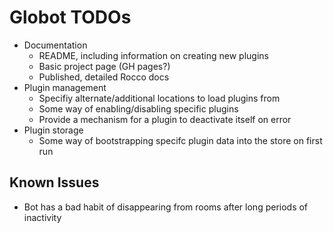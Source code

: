 # Globot TODOs

* Documentation
  * README, including information on creating new plugins
  * Basic project page (GH pages?)
  * Published, detailed Rocco docs
* Plugin management
  * Specifiy alternate/additional locations to load plugins from
  * Some way of enabling/disabling specific plugins
  * Provide a mechanism for a plugin to deactivate itself on error
* Plugin storage
  * Some way of bootstrapping specifc plugin data into the store on first run

## Known Issues

* Bot has a bad habit of disappearing from rooms after long periods of inactivity
